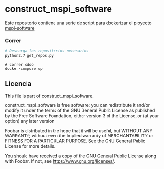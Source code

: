 # construct_mspi_software
Este repositorio contiene una serie de script para dockerizar el proyecto [mspi-software](https://github.com/jjvargass/mspi-software)

### Correr
```bash
# Descarga los repositorios necesarios
python2.7 get_repos.py
```
```
# correr odoo
docker-compose up
```

## Licencia

This file is part of construct_mspi_software.

construct_mspi_software is free software: you can redistribute it and/or modify
it under the terms of the GNU General Public License as published by
the Free Software Foundation, either version 3 of the License, or
(at your option) any later version.

Foobar is distributed in the hope that it will be useful,
but WITHOUT ANY WARRANTY; without even the implied warranty of
MERCHANTABILITY or FITNESS FOR A PARTICULAR PURPOSE.  See the
GNU General Public License for more details.

You should have received a copy of the GNU General Public License
along with Foobar.  If not, see <https://www.gnu.org/licenses/>.
